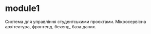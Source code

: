 # module1
Система для управління студентськими проєктами. Мікросервісна архітектура, фронтенд, бекенд, база даних.
